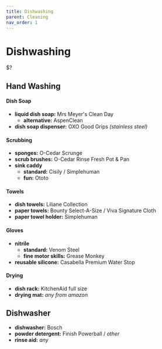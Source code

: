```yaml
---
title: Dishwashing
parent: Cleaning
nav_order: 1
---
```

# Dishwashing

$?

## Hand Washing

#### Dish Soap

- **liquid dish soap:** Mrs Meyer's Clean Day
	- **alternative:** AspenClean
- **dish soap dispenser:** OXO Good Grips *(stainless steel)*

#### Scrubbing

- **sponges:** O-Cedar Scrunge
- **scrub brushes:** O-Cedar Rinse Fresh Pot & Pan
- **sink caddy** 
	- **standard:** Cisily / Simplehuman
	- **fun:** Ototo

#### Towels

- **dish towels:** Liliane Collection
- **paper towels:** Bounty Select-A-Size / Viva Signature Cloth
- **paper towel holder:** Simplehuman

#### Gloves

- **nitrile** 
	- **standard:** Venom Steel
	- **fine motor skills:** Grease Monkey 
- **reusable silicone:** Casabella Premium Water Stop

#### Drying

- **dish rack:** KitchenAid full size
- **drying mat:** *any from amazon*

## Dishwasher

- **dishwasher:** Bosch
- **powder detergent:** Finish Powerball / *other*
- **rinse aid:** *any*

